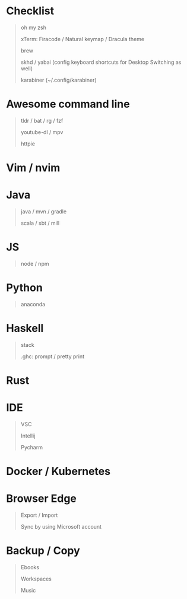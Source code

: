 # Checklist

> oh my zsh
>
> xTerm: Firacode / Natural keymap / Dracula theme 
>
> brew
>
> skhd / yabai (config keyboard shortcuts for Desktop Switching as well)
>
> karabiner (~/.config/karabiner)

# Awesome command line
> tldr / bat / rg /  fzf
> 
> youtube-dl / mpv
> 
> httpie

# Vim / nvim

# Java
> java / mvn / gradle
> 
> scala / sbt / mill

# JS
> node / npm

# Python
> anaconda

# Haskell
> stack
>
> .ghc: prompt / pretty print

# Rust
>

# IDE
> VSC 
> 
> Intellij 
> 
> Pycharm

# Docker / Kubernetes
>

# Browser Edge
> Export / Import
> 
> Sync by using Microsoft account

# Backup / Copy
> Ebooks
> 
> Workspaces
> 
> Music
> 